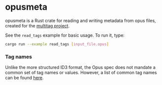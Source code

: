 # opusmeta

opusmeta is a Rust crate for reading and writing metadata from opus files, created for the [multitag project](https://crates.io/crates/multitag).

See the `read_tags` example for basic usage. To run it, type:
```sh
cargo run --example read_tags [input_file.opus]
```
### Tag names
Unlike the more structured ID3 format, the Opus spec does not mandate a common set of tag names or values. However, a list of common tag names can be found [here](https://xiph.org/vorbis/doc/v-comment.html).
